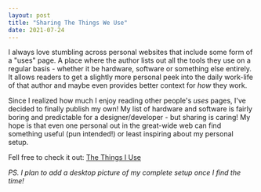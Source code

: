 ```yaml
---
layout: post
title: "Sharing The Things We Use"
date: 2021-07-24
---
```



I always love stumbling across personal websites that include some form of a "uses" page. A place where the author lists out all the tools they use on a regular basis - whether it be hardware, software or something else entirely. It allows readers to get a slightly more personal peek into the daily work-life of that author and maybe even provides better context for *how* they work.

Since I realized how much I enjoy reading other people's *uses* pages, I've decided to finally publish my own! My list of hardware and software is fairly boring and predictable for a designer/developer - but sharing is caring! My hope is that even one personal out in the great-wide web can find something useful (pun intended!) or least inspiring about my personal setup.

Fell free to check it out: [The Things I Use](/uses)

*PS. I plan to add a desktop picture of my complete setup once I find the time!*
